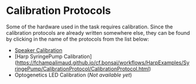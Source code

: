 # Calibration Protocols

Some of the hardware used in the task requires calibration. Since the calibration protocols are already written somewhere else, they can be found by clicking in the name of the protocols from the list below:
- [Speaker Calibration](https://fchampalimaud.github.io/cdc-speaker-calibration/)
- [Harp SyringePump Calibration] (https://fchampalimaud.github.io/cf.bonsai/workflows/HarpExamples/SyringePump/CalibrationProtocol/CalibrationProtocol.html)
- Optogenetics LED Calibration (_Not available yet_)